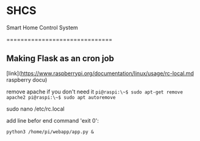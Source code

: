 # SHCS
Smart Home Control System

==============================
## Making Flask as an cron job

[link](https://www.raspberrypi.org/documentation/linux/usage/rc-local.md raspberry docu)

remove apache if you don't need it
`pi@raspi:\~$ sudo apt-get remove apache2
pi@raspi:\~$ sudo apt autoremove`

sudo nano /etc/rc.local

add line befor end command 'exit 0':

`python3 /home/pi/webapp/app.py &`

